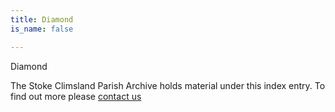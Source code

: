 ```yaml
---
title: Diamond
is_name: false

---
```


Diamond


The Stoke Climsland Parish Archive holds material under this index entry. To find out more please [contact us](/contact/)

